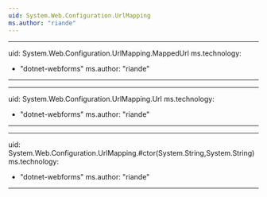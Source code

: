 ```yaml
---
uid: System.Web.Configuration.UrlMapping
ms.author: "riande"
---
```


---
uid: System.Web.Configuration.UrlMapping.MappedUrl
ms.technology: 
  - "dotnet-webforms"
ms.author: "riande"
---

---
uid: System.Web.Configuration.UrlMapping.Url
ms.technology: 
  - "dotnet-webforms"
ms.author: "riande"
---

---
uid: System.Web.Configuration.UrlMapping.#ctor(System.String,System.String)
ms.technology: 
  - "dotnet-webforms"
ms.author: "riande"
---
